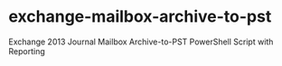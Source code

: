 # exchange-mailbox-archive-to-pst
Exchange 2013 Journal Mailbox Archive-to-PST PowerShell Script with Reporting
